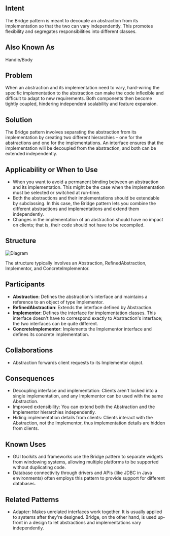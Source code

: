 ## Intent
The Bridge pattern is meant to decouple an abstraction from its implementation so that the two can vary independently. This promotes flexibility and segregates responsibilities into different classes.
## Also Known As
Handle/Body
## Problem
When an abstraction and its implementation need to vary, hard-wiring the specific implementation to the abstraction can make the code inflexible and difficult to adapt to new requirements. Both components then become tightly coupled, hindering independent scalability and feature expansion.
## Solution
The Bridge pattern involves separating the abstraction from its implementation by creating two different hierarchies – one for the abstractions and one for the implementations. An interface ensures that the implementation will be decoupled from the abstraction, and both can be extended independently.
## Applicability or When to Use
- When you want to avoid a permanent binding between an abstraction and its implementation. This might be the case when the implementation must be selected or switched at run-time.
- Both the abstractions and their implementations should be extendable by subclassing. In this case, the Bridge pattern lets you combine the different abstractions and implementations and extend them independently.
- Changes in the implementation of an abstraction should have no impact on clients; that is, their code should not have to be recompiled.
## Structure
![Diagram](link-to-your-bridge-diagram)

The structure typically involves an Abstraction, RefinedAbstraction, Implementor, and ConcreteImplementor.
## Participants
- **Abstraction**: Defines the abstraction's interface and maintains a reference to an object of type Implementor.
- **RefinedAbstraction**: Extends the interface defined by Abstraction.
- **Implementor**: Defines the interface for implementation classes. This interface doesn't have to correspond exactly to Abstraction's interface; the two interfaces can be quite different.
- **ConcreteImplementor**: Implements the Implementor interface and defines its concrete implementation.
## Collaborations
- Abstraction forwards client requests to its Implementor object.
## Consequences
- Decoupling interface and implementation: Clients aren't locked into a single implementation, and any Implementor can be used with the same Abstraction.
- Improved extensibility: You can extend both the Abstraction and the Implementor hierarchies independently.
- Hiding implementation details from clients: Clients interact with the Abstraction, not the Implementor, thus implementation details are hidden from clients.
## Known Uses
- GUI toolkits and frameworks use the Bridge pattern to separate widgets from windowing systems, allowing multiple platforms to be supported without duplicating code.
- Database connectivity through drivers and APIs (like JDBC in Java environments) often employs this pattern to provide support for different databases.
## Related Patterns
- Adapter: Makes unrelated interfaces work together. It is usually applied to systems after they're designed. Bridge, on the other hand, is used up-front in a design to let abstractions and implementations vary independently.
